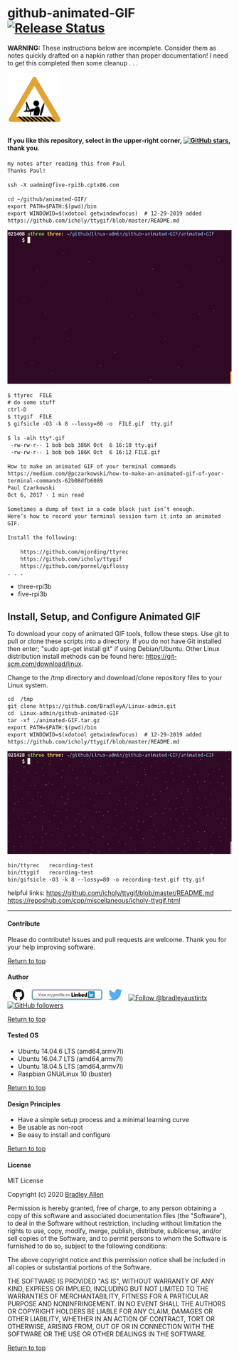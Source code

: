 # github-animated-GIF   [![Release Status](https://img.shields.io/badge/Status_-Alpha-red.svg)](https://github.com/BradleyA/Linux-admin/blob/master/github-animated-GIF/README.md#github-animated-gif----pi-servo--)

 **WARNING:** These instructions below are incomplete. Consider them as notes quickly drafted on a napkin rather than proper documentation!  I need to get this completed then some cleanup  . . . 

<img id="Construction" src="../images/construction-icon.gif" width="120">

#### If you like this repository, select in the upper-right corner, [![GitHub stars](https://img.shields.io/github/stars/BradleyA/Linux-admin.svg?style=social&label=Star&maxAge=2592000)](https://GitHub.com/BradleyA/Linux-admin/stargazers/), thank you.

  
    my notes after reading this from Paul
    Thanks Paul!
    
    ssh -X uadmin@five-rpi3b.cptx86.com

    cd ~/github/animated-GIF/
    export PATH=$PATH:$(pwd)/bin
    export WINDOWID=$(xdotool getwindowfocus)  # 12-29-2019 added https://github.com/icholy/ttygif/blob/master/README.md
    

<img id="github-repository-animated-1.gif" src="../images/github-repository-animated-1.gif" >
    
    
    $ ttyrec  FILE
    # do some stuff
    ctrl-D
    $ ttygif  FILE
    $ gifsicle -O3 -k 8 --lossy=80 -o  FILE.gif  tty.gif

    $ ls -alh tty*.gif
     -rw-rw-r-- 1 bob bob 386K Oct  6 16:10 tty.gif
     -rw-rw-r-- 1 bob bob 186K Oct  6 16:12 FILE.gif
     
    How to make an animated GIF of your terminal commands
    https://medium.com/@pczarkowski/how-to-make-an-animated-gif-of-your-terminal-commands-62b08dfb6089
    Paul Czarkowski
    Oct 6, 2017 · 1 min read
    
    Sometimes a dump of text in a code block just isn’t enough. 
    Here’s how to record your terminal session turn it into an animated GIF.
    
    Install the following:
    
        https://github.com/mjording/ttyrec
        https://github.com/icholy/ttygif
        https://github.com/pornel/giflossy
    . . .

* three-rpi3b
* five-rpi3b


## Install, Setup, and Configure Animated GIF

To download your copy of animated GIF tools, follow these steps. Use git to pull or clone these scripts into a directory. If you do not have Git installed then enter; "sudo apt-get install git" if using Debian/Ubuntu. Other Linux distribution install methods can be found here: https://git-scm.com/download/linux. 

Change to the /tmp directory and download/clone repository files to your Linux system.

    cd  /tmp
    git clone https://github.com/BradleyA/Linux-admin.git
    cd  Linux-admin/github-animated-GIF
    tar -xf ./animated-GIF.tar.gz
    export PATH=$PATH:$(pwd)/bin
    export WINDOWID=$(xdotool getwindowfocus)  # 12-29-2019 added https://github.com/icholy/ttygif/blob/master/README.md

<img id="github-repository-animated-3.gif" src="../images/github-repository-animated-3.gif" >


    bin/ttyrec   recording-test
    bin/ttygif   recording-test
    bin/gifsicle -O3 -k 8 --lossy=80 -o recording-test.gif tty.gif

    
helpful links: 
    https://github.com/icholy/ttygif/blob/master/README.md
    https://reposhub.com/cpp/miscellaneous/icholy-ttygif.html
    

----

#### Contribute
Please do contribute!  Issues and pull requests are welcome.  Thank you for your help improving software.

[Return to top](https://github.com/BradleyA/Linux-admin/blob/master/github-animated-GIF/README.md#github-animated-gif)

#### Author
[<img id="github" src="../images/github.png" width="50" a="https://github.com/BradleyA/">](https://github.com/BradleyA/)    [<img src="../images/linkedin.png" style="max-width:100%;" >](https://www.linkedin.com/in/bradleyhallen) [<img id="twitter" src="../images/twitter.png" width="50" a="twitter.com/bradleyaustintx/">](https://twitter.com/bradleyaustintx/)       <a href="https://twitter.com/intent/follow?screen_name=bradleyaustintx"> <img src="https://img.shields.io/twitter/follow/bradleyaustintx.svg?label=Follow%20@bradleyaustintx" alt="Follow @bradleyaustintx" />    </a>          [![GitHub followers](https://img.shields.io/github/followers/BradleyA.svg?style=social&label=Follow&maxAge=2592000)](https://github.com/BradleyA?tab=followers)

[Return to top](https://github.com/BradleyA/Linux-admin/blob/master/github-animated-GIF/README.md#github-animated-gif)

#### Tested OS
 * Ubuntu 14.04.6 LTS (amd64,armv7l)
 * Ubuntu 16.04.7 LTS (amd64,armv7l)
 * Ubuntu 18.04.5 LTS (amd64,armv7l)
 * Raspbian GNU/Linux 10 (buster)

[Return to top](https://github.com/BradleyA/Linux-admin/blob/master/github-animated-GIF/README.md#github-animated-gif)

#### Design Principles
 * Have a simple setup process and a minimal learning curve
 * Be usable as non-root
 * Be easy to install and configure
 
[Return to top](https://github.com/BradleyA/Linux-admin/blob/master/github-animated-GIF/README.md#github-animated-gif)

#### License
MIT License

Copyright (c) 2020  [Bradley Allen](https://www.linkedin.com/in/bradleyhallen)

Permission is hereby granted, free of charge, to any person obtaining a copy of this software and associated documentation files (the "Software"), to deal in the Software without restriction, including without limitation the rights to use, copy, modify, merge, publish, distribute, sublicense, and/or sell copies of the Software, and to permit persons to whom the Software is furnished to do so, subject to the following conditions:

The above copyright notice and this permission notice shall be included in all copies or substantial portions of the Software.

THE SOFTWARE IS PROVIDED "AS IS", WITHOUT WARRANTY OF ANY KIND, EXPRESS OR IMPLIED, INCLUDING BUT NOT LIMITED TO THE WARRANTIES OF MERCHANTABILITY, FITNESS FOR A PARTICULAR PURPOSE AND NONINFRINGEMENT. IN NO EVENT SHALL THE AUTHORS OR COPYRIGHT HOLDERS BE LIABLE FOR ANY CLAIM, DAMAGES OR OTHER LIABILITY, WHETHER IN AN ACTION OF CONTRACT, TORT OR OTHERWISE, ARISING FROM, OUT OF OR IN CONNECTION WITH THE SOFTWARE OR THE USE OR OTHER DEALINGS IN THE SOFTWARE.

[Return to top](https://github.com/BradleyA/Linux-admin/blob/master/github-animated-GIF/README.md#github-animated-gif)
